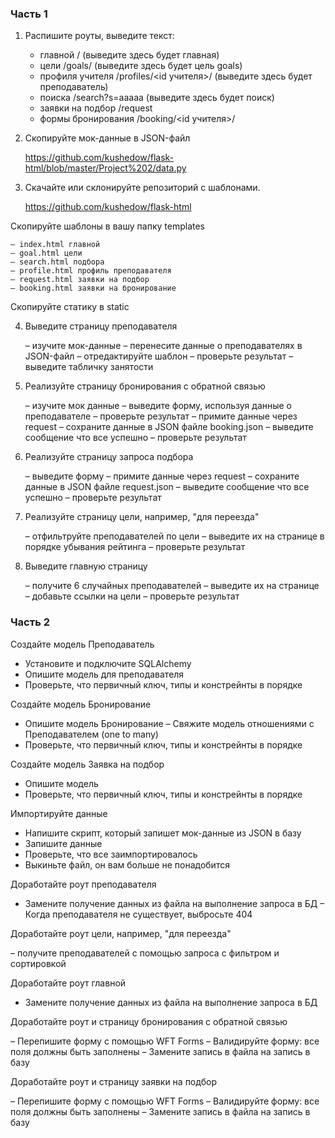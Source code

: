 ### Часть 1

1. Распишите роуты, выведите текст:

    - главной / (выведите здесь будет главная)
    - цели /goals/<goal> (выведите здесь будет цель goals)
    - профиля учителя /profiles/<id учителя>/ (выведите здесь будет преподаватель)
    - поиска /search?s=aaaaa (выведите здесь будет поиск)
    - заявки на подбор /request
    - формы бронирования /booking/<id учителя>/

2. Скопируйте мок-данные в JSON-файл

    https://github.com/kushedow/flask-html/blob/master/Project%202/data.py

3. Скачайте или склонируйте репозиторий с шаблонами.

    https://github.com/kushedow/flask-html

Скопируйте шаблоны в вашу папку templates

    – index.html главной
    – goal.html цели
    – search.html подбора
    – profile.html профиль преподавателя
    – request.html заявки на подбор
    – booking.html заявки на бронирование

Скопируйте статику в static

4. Выведите страницу преподавателя

    – изучите мок-данные
    – перенесите данные о преподавателях в JSON-файл
    – отредактируйте шаблон
    – проверьте результат
    – выведите табличку занятости

5. Реализуйте страницу бронирования с обратной связью

    – изучите мок данные
    – выведите форму, используя данные о преподавателе
    – проверьте результат
    – примите данные через request
    – сохраните данные в JSON файле booking.json
    – выведите сообщение что все успешно
    – проверьте результат

6. Реализуйте страницу запроса подбора

    – выведите форму
    – примите данные через request
    – сохраните данные в JSON файле request.json
    – выведите сообщение что все успешно
    – проверьте результат

7. Реализуйте страницу цели, например, "для переезда"

    – отфильтруйте преподавателей по цели
    – выведите их на странице в порядке убывания рейтинга
    – проверьте результат

8. Выведите главную страницу

    – получите 6 случайных преподавателей
    – выведите их на странице
    – добавьте ссылки на цели
    – проверьте результат


### Часть 2

Создайте модель Преподаватель

- Установите и подключите SQLAlchemy
- Опишите модель для преподавателя
- Проверьте, что первичный ключ, типы и констрейнты в порядке

Создайте модель Бронирование

- Опишите модель Бронирование
– Свяжите модель отношениями с Преподавателем (one to many)
- Проверьте, что первичный ключ, типы и констрейнты в порядке

Создайте модель Заявка на подбор

- Опишите модель
- Проверьте, что первичный ключ, типы и констрейнты в порядке


Импортируйте данные

- Напишите скрипт, который запишет мок-данные из JSON в базу
- Запишите данные
- Проверьте, что все заимпортировалось
- Выкиньте файл, он вам больше не понадобится

Доработайте роут преподавателя

- Замените получение данных из файла на выполнение запроса в БД
– Когда преподавателя не существует, выбросьте 404


Доработайте роут цели, например, "для переезда"

– получите преподавателей с помощью запроса с фильтром и сортировкой


Доработайте роут главной

- Замените получение данных из файла на выполнение запроса в БД


Доработайте роут и страницу бронирования с обратной связью

– Перепишите форму с помощью WFT Forms
– Валидируйте форму: все поля должны быть заполнены
– Замените запись в файла на запись в базу

Доработайте роут и страницу заявки на подбор

– Перепишите форму с помощью WFT Forms
– Валидируйте форму: все поля должны быть заполнены
– Замените запись в файла на запись в базу
